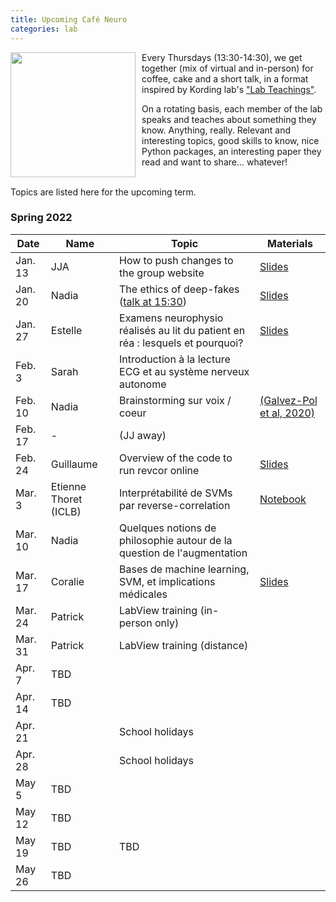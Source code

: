 ```yaml
---
title: Upcoming Café Neuro
categories: lab
---
```


<img style='float:left;position: relative; margin-right: 10px; ' height='200' src='/images/post/cafe_neuro/Caffè_Neuro.jpg'> 

Every Thursdays (13:30-14:30), we get together (mix of virtual and in-person) for coffee, cake and a short talk, in a format inspired by Kording lab's ["Lab Teachings"](http://kordinglab.com/2021/01/01/upcoming-lab-teaching.html). 

On a rotating basis, each member of the lab speaks and teaches about something they know. Anything, really. Relevant and interesting topics, good skills to know, nice Python packages, an interesting paper they read and want to share... whatever! 

<br style="clear:both" />
Topics are listed here for the upcoming term. 

### Spring 2022

| Date | Name | Topic | Materials |
|------|------|-------| -------- |
| Jan. 13 | JJA | How to push changes to the group website | [Slides]({{site.baseurl}}/documents/cafe_neuro/2022_01_13_Github.pdf) |
| Jan. 20 | Nadia | The ethics of deep-fakes ([talk at 15:30](https://events.femto-st.fr/Conference_Infodemie/fr/programme)) | [Slides]({{site.baseurl}}/documents/cafe_neuro/2022_01_20_Ethics.pdf)|
| Jan. 27 | Estelle | Examens neurophysio réalisés au lit du patient en réa : lesquels et pourquoi? | [Slides]({{site.baseurl}}/documents/cafe_neuro/2022_01_27_neurophysio.pdf)  |
| Feb. 3 | Sarah | Introduction à la lecture ECG et au système nerveux autonome |
| Feb. 10 | Nadia | Brainstorming sur voix / coeur | [(Galvez-Pol et al, 2020)](https://psyarxiv.com/7f9pq/)| 
| Feb. 17 | - | (JJ away) |
| Feb. 24 | Guillaume | Overview of the code to run revcor online | [Slides]({{site.baseurl}}/documents/cafe_neuro/2022_02_24_revcor.pdf)
| Mar. 3 | Etienne Thoret (ICLB) | Interprétabilité de SVMs par reverse-correlation  | [Notebook]({{site.baseurl}}/documents/cafe_neuro/2022_03_03_explainability.ipynb)  
| Mar. 10 | Nadia | Quelques notions de philosophie autour de la question de l'augmentation |  |
| Mar. 17 | Coralie | Bases de machine learning, SVM, et implications médicales | [Slides]({{site.baseurl}}/documents/cafe_neuro/2022_03_17_svm.pdf)  |
| Mar. 24 | Patrick | LabView training (in-person only) |  | 
| Mar. 31 | Patrick | LabView training (distance) |  | 
| Apr. 7 | TBD | |  |
| Apr. 14 | TBD | |  |
| Apr. 21 |  | School holidays |  | 
| Apr. 28 |  | School holidays |  | 
| May 5 | TBD |  |  | 
| May 12 | TBD |  |  |
| May 19 | TBD | TBD |  |
| May 26 | TBD |  |  |

